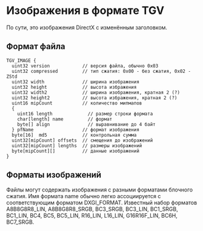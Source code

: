 # Изображения в формате TGV

По сути, это изображения DirectX с изменённым заголовком.

## Формат файла

```
TGV_IMAGE {
  uint32 version            // версия файла, обычно 0х03
  uint32 compressed         // тип сжатия: 0x00 - без сжатия, 0x02 - ZStd
  uint32 width              // ширина изображения
  uint32 height             // высота избражения 
  uint32 width2             // ширина изображения, кратная 2 (?)
  uint32 height2            // высота избражения, кратная 2 (?)
  uint16 mipCount           // количество мипмапов 
  {
    uint16 length             // размер строки формата
    char[length] name         // формат   
    byte[] align              // выравнивание до 4 байт
  } pfName                  // формат изображения
  byte[16]  md5             // контрольная сумма
  uint32[mipCount] offsets  // смещения до изображений
  uint32[mipCount] lengths  // размеры изображений
  byte[mipCount][]          // данные изображений
}
```

## Форматы изображений

Файлы могут содержать изображения с разными форматами блочного сжатия. Имя формата name обычно легко ассоциируется с соответствующим форматом DXGI\_FORMAT. Известный набор форматов A8B8G8R8\_LIN, A8B8G8R8\_SRGB, BC3\_SRGB, BC3\_LIN, BC1\_SRGB, BC1\_LIN, BC4, BC5, BC5\_LIN, R16\_LIN, L16\_LIN, G16R16F\_LIN, BC6H, BC7\_SRGB.